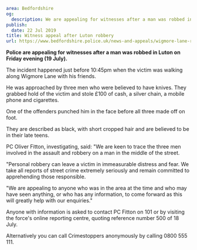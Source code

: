 ```yaml
area: Bedfordshire
og:
  description: We are appealing for witnesses after a man was robbed in Luton on Friday evening (19 July).
publish:
  date: 22 Jul 2019
title: Witness appeal after Luton robbery
url: https://www.bedfordshire.police.uk/news-and-appeals/wigmore-lane-robbery-july19
```

**Police are appealing for witnesses after a man was robbed in Luton on Friday evening (19 July).**

The incident happened just before 10:45pm when the victim was walking along Wigmore Lane with his friends.

He was approached by three men who were believed to have knives. They grabbed hold of the victim and stole £100 of cash, a silver chain, a mobile phone and cigarettes.

One of the offenders punched him in the face before all three made off on foot.

They are described as black, with short cropped hair and are believed to be in their late teens.

PC Oliver Fitton, investigating, said: "We are keen to trace the three men involved in the assault and robbery on a man in the middle of the street.

"Personal robbery can leave a victim in immeasurable distress and fear. We take all reports of street crime extremely seriously and remain committed to apprehending those responsible.

"We are appealing to anyone who was in the area at the time and who may have seen anything, or who has any information, to come forward as this will greatly help with our enquiries."

Anyone with information is asked to contact PC Fitton on 101 or by visiting the force's online reporting centre, quoting reference number 500 of 18 July.

Alternatively you can call Crimestoppers anonymously by calling 0800 555 111.
